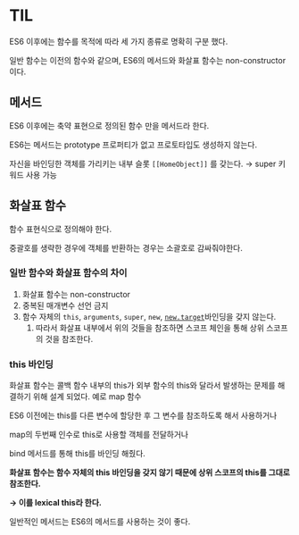 # TIL

ES6 이후에는 함수를 목적에 따라 세 가지 종류로 명확히 구분 했다.

일반 함수는 이전의 함수와 같으며, ES6의 메서드와 화살표 함수는 non-constructor 이다.

## 메서드

ES6 이후에는 축약 표현으로 정의된 함수 만을 메서드라 한다.

ES6는 메서드는 prototype 프로퍼티가 없고 프로토타입도 생성하지 않는다.

자신을 바인딩한 객체를 가리키는 내부 슬롯 `[[HomeObject]]` 를 갖는다.  → super 키워드 사용 가능

## 화살표 함수

함수 표현식으로 정의해야 한다.

중괄호를 생략한 경우에 객체를 반환하는 경우는 소괄호로 감싸줘야한다.

### 일반 함수와 화살표 함수의 차이

1. 화살표 함수는 non-constructor
2. 중복된 매개변수 선언 금지
3. 함수 자체의 `this`, `arguments`, `super`, `new`, [`new.target`](http://new.target)바인딩을 갖지 않는다.
    1. 따라서 화살표 내부에서 위의 것들을 참조하면 스코프 체인을 통해 상위 스코프의 것을 참조한다.

### this 바인딩

화살표 함수는 콜백 함수 내부의 this가 외부 함수의 this와 달라서 발생하는 문제를 해결하기 위해 설계 되었다. 예로 map 함수

ES6 이전에는 this를 다른 변수에 할당한 후 그 변수를 참조하도록 해서 사용하거나

map의 두번째 인수로 this로 사용할 객체를 전달하거나

bind 메서드를 통해 this를 바인딩 해줬다.

**화살표 함수는 함수 자체의 this 바인딩을 갖지 않기 때문에 상위 스코프의 this를 그대로 참조한다.**

**→ 이를 lexical this라 한다.**

일반적인 메서드는 ES6의 메서드를 사용하는 것이 좋다.
